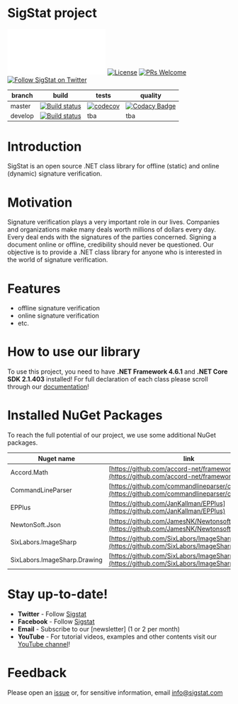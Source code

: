 # SigStat project


[![](sigstat.gif)](https://sigstat.org)
[![License](https://img.shields.io/badge/license-MIT-blue.svg?style=flat)](https://github.com/sigstat/sigstat/blob/master/LICENSE.md)
[![PRs Welcome](https://img.shields.io/badge/PRs-welcome-brightgreen.svg?style=flat-square)](http://makeapullrequest.com)
[![Follow SigStat on Twitter](https://img.shields.io/badge/twitter-@SigStatOrg-55acee.svg?style=flat-square)](https://twitter.com/sigstatorg)


| branch | build | tests | quality |
| --- | --- | --- | --- |
| master | [![Build status](https://ci.appveyor.com/api/projects/status/4om5obpqk6s57rq7/branch/master?svg=true)](https://ci.appveyor.com/project/BenceKovari/sigstat/branch/master) | [![codecov](https://codecov.io/gh/sigstat/sigstat/branch/master/graph/badge.svg)](https://codecov.io/gh/sigstat/sigstat) | [![Codacy Badge](https://api.codacy.com/project/badge/Grade/9ef04a4d496c40eabb38e798930089e6)](https://www.codacy.com/app/SigStat/sigstat?utm_source=github.com&amp;utm_medium=referral&amp;utm_content=sigstat/sigstat&amp;utm_campaign=Badge_Grade) |
| develop | [![Build status](https://ci.appveyor.com/api/projects/status/j82mgj46nvylataj/branch/develop?svg=true)](https://ci.appveyor.com/project/BenceKovari/sigstat-r6b76/branch/develop) | tba| tba |


# Introduction

SigStat is an open source .NET class library for offline (static) and online (dynamic) signature verification. 

# Motivation

Signature verification plays a very important role in our lives. Companies and organizations make many deals worth millions of dollars every day. Every deal ends with the signatures of the parties concerned. Signing a document online or offline, credibility should never be questioned. Our objective is to provide a .NET class library for anyone who is interested in the world of signature verification.

# Features

- offline signature verification
- online signature verification
- etc.

# How to use our library
To use this project, you need to have **.NET Framework 4.6.1** and **.NET Core SDK 2.1.403** installed!
For full declaration of each class please scroll through our [documentation](https://github.com/sigstat/sigstat/tree/master/docs/md)!

# Installed NuGet Packages 

To reach the full potential of our project, we use some additional NuGet packages. 

| Nuget name | link |
| ------ | ------ |
| Accord.Math | [https://github.com/accord-net/framework](https://github.com/accord-net/framework) |
| CommandLineParser | [https://github.com/commandlineparser/commandline](https://github.com/commandlineparser/commandline) |
| EPPlus | [https://github.com/JanKallman/EPPlus](https://github.com/JanKallman/EPPlus) |
| NewtonSoft.Json | [https://github.com/JamesNK/Newtonsoft.Json](https://github.com/JamesNK/Newtonsoft.Json) |
| SixLabors.ImageSharp | [https://github.com/SixLabors/ImageSharp](https://github.com/SixLabors/ImageSharp) |
| SixLabors.ImageSharp.Drawing | [https://github.com/SixLabors/ImageSharp](https://github.com/SixLabors/ImageSharp) |

# Stay up-to-date!

- **Twitter** - Follow [Sigstat](https://twitter.com/sigstatorg)
- **Facebook** - Follow [Sigstat](https://www.facebook.com/sigstat.org)
- **Email** - Subscribe to our [newsletter] (1 or 2 per month)
- **YouTube** - For tutorial videos, examples and other contents visit our [YouTube channel](https://www.youtube.com/user/sigstat)!


# Feedback

Please open an [issue](https://github.com/sigstat/sigstat/issues/new) or, for sensitive information, email info@sigstat.com
